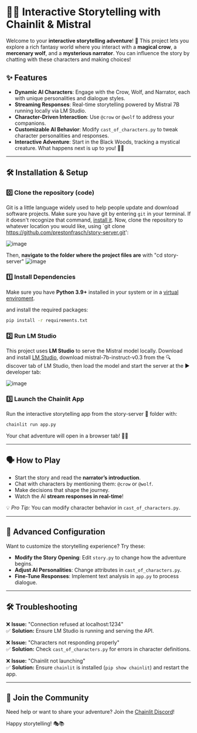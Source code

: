 # 🐺📖 Interactive Storytelling with Chainlit & Mistral

Welcome to your **interactive storytelling adventure**! 🚀 This project lets you explore a rich fantasy world where you interact with a **magical crow**, a **mercenary wolf**, and a **mysterious narrator**. You can influence the story by chatting with these characters and making choices!

## ✨ Features
- **Dynamic AI Characters**: Engage with the Crow, Wolf, and Narrator, each with unique personalities and dialogue styles.
- **Streaming Responses**: Real-time storytelling powered by Mistral 7B running locally via LM Studio.
- **Character-Driven Interaction**: Use `@crow` or `@wolf` to address your companions.
- **Customizable AI Behavior**: Modify `cast_of_characters.py` to tweak character personalities and responses.
- **Interactive Adventure**: Start in the Black Woods, tracking a mystical creature. What happens next is up to you! 🌲🔮

---

## 🛠 Installation & Setup

### 0️⃣ Clone the repository (code)
Git is a little language widely used to help people update and download software projects. Make sure you have git by entering `git` in your terminal. If it doesn't recognize that command, [install it](https://git-scm.com/book/en/v2/Getting-Started-Installing-Git). Now, clone the repository to whatever location you would like, using `git clone https://github.com/prestonfrasch/story-server.git':

![image](https://github.com/user-attachments/assets/dc328965-fc46-47b0-85db-ac4af7c820c1)

Then, **navigate to the folder where the project files are** with "cd story-server"
![image](https://github.com/user-attachments/assets/99e69701-cfbf-42c5-bfd4-06d9c3144fc0)

### 1️⃣ Install Dependencies
Make sure you have **Python 3.9+** installed in your system or in a [virtual enviroment](https://realpython.com/python-virtual-environments-a-primer/#how-can-you-work-with-a-python-virtual-environment). 

and install the required packages:
```bash
pip install -r requirements.txt
```

### 2️⃣ Run LM Studio
This project uses **LM Studio** to serve the Mistral model locally. Download and install [LM Studio](https://lmstudio.ai/), download mistral-7b-instruct-v0.3 from the 🔍discover tab of LM Studio, then load the model and start the server at the ▶️ developer tab:

![image](https://github.com/user-attachments/assets/a212c3b0-3681-410d-9e90-1f795f14d65a)


### 3️⃣ Launch the Chainlit App
Run the interactive storytelling app from the story-server 📂 folder with:
```bash
chainlit run app.py
```
Your chat adventure will open in a browser tab! 🏹📜

---

## 🗣 How to Play
- Start the story and read the **narrator’s introduction**.
- Chat with characters by mentioning them: `@crow` or `@wolf`.
- Make decisions that shape the journey.
- Watch the AI **stream responses in real-time**!

💡 *Pro Tip:* You can modify character behavior in `cast_of_characters.py`.

---

## 🔧 Advanced Configuration
Want to customize the storytelling experience? Try these:
- **Modify the Story Opening**: Edit `story.py` to change how the adventure begins.
- **Adjust AI Personalities**: Change attributes in `cast_of_characters.py`.
- **Fine-Tune Responses**: Implement text analysis in `app.py` to process dialogue.

---

## 🛠 Troubleshooting
❌ **Issue:** "Connection refused at localhost:1234"  
✅ **Solution:** Ensure LM Studio is running and serving the API.

❌ **Issue:** "Characters not responding properly"  
✅ **Solution:** Check `cast_of_characters.py` for errors in character definitions.

❌ **Issue:** "Chainlit not launching"  
✅ **Solution:** Ensure `chainlit` is installed (`pip show chainlit`) and restart the app.

---

## 💬 Join the Community
Need help or want to share your adventure? Join the [Chainlit Discord](https://discord.gg/k73SQ3FyUh)!

Happy storytelling! 🎭📚

